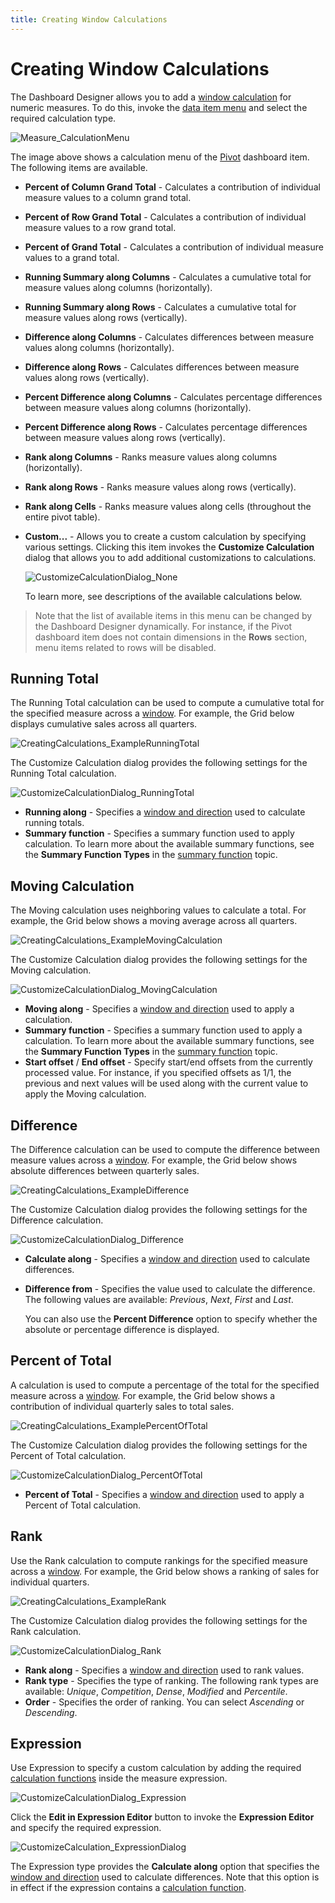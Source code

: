 ```yaml
---
title: Creating Window Calculations
---
```

# Creating Window Calculations
The Dashboard Designer allows you to add a [window calculation](../../../../../dashboard-for-desktop/articles/dashboard-designer/data-analysis/window-calculations/window-calculations-overview.md) for numeric measures. To do this, invoke the [data item menu](../../../../../dashboard-for-desktop/articles/dashboard-designer/ui-elements/data-items-pane.md) and select the required calculation type.

![Measure_CalculationMenu](../../../../images/Img123408.png)

The image above shows a calculation menu of the [Pivot](../../../../../dashboard-for-desktop/articles/dashboard-designer/designing-dashboard-items/pivot.md) dashboard item. The following items are available.
* **Percent of Column Grand Total** - Calculates a contribution of individual measure values to a column grand total.
* **Percent of Row Grand Total** - Calculates a contribution of individual measure values to a row grand total.
* **Percent of Grand Total** - Calculates a contribution of individual measure values to a grand total.
* **Running Summary along Columns** - Calculates a cumulative total for measure values along columns (horizontally).
* **Running Summary along Rows** - Calculates a cumulative total for measure values along rows (vertically).
* **Difference along Columns** - Calculates differences between measure values along columns (horizontally).
* **Difference along Rows** - Calculates differences between measure values along rows (vertically).
* **Percent Difference along Columns** - Calculates percentage differences between measure values along columns (horizontally).
* **Percent Difference along Rows** - Calculates percentage differences between measure values along rows (vertically).
* **Rank along Columns** - Ranks measure values along columns (horizontally).
* **Rank along Rows** - Ranks measure values along rows (vertically).
* **Rank along Cells** - Ranks measure values along cells (throughout the entire pivot table).
* **Custom...** - Allows you to create a custom calculation by specifying various settings. Clicking this item invokes the **Customize Calculation** dialog that allows you to add additional customizations to calculations.
	
	![CustomizeCalculationDialog_None](../../../../images/Img123637.png)
	
	To learn more, see descriptions of the available calculations below.

> Note that the list of available items in this menu can be changed by the Dashboard Designer dynamically. For instance, if the Pivot dashboard item does not contain dimensions in the **Rows** section, menu items related to rows will be disabled.

## Running Total
The Running Total calculation can be used to compute a cumulative total for the specified measure across a [window](../../../../../dashboard-for-desktop/articles/dashboard-designer/data-analysis/window-calculations/window-definition.md). For example, the Grid below displays cumulative sales across all quarters.

![CreatingCalculations_ExampleRunningTotal](../../../../images/Img123465.png)

The Customize Calculation dialog provides the following settings for the Running Total calculation.

![CustomizeCalculationDialog_RunningTotal](../../../../images/Img123627.png)
* **Running along** - Specifies a [window and direction](../../../../../dashboard-for-desktop/articles/dashboard-designer/data-analysis/window-calculations/window-calculations-overview.md) used to calculate running totals.
* **Summary function** - Specifies a summary function used to apply calculation. To learn more about the available summary functions, see the **Summary Function Types** in the [summary function](../../../../../dashboard-for-desktop/articles/dashboard-designer/data-shaping/summarization.md) topic.

## Moving Calculation
The Moving calculation uses neighboring values to calculate a total. For example, the Grid below shows a moving average across all quarters.

![CreatingCalculations_ExampleMovingCalculation](../../../../images/Img123466.png)

The Customize Calculation dialog provides the following settings for the Moving calculation.

![CustomizeCalculationDialog_MovingCalculation](../../../../images/Img123628.png)
* **Moving along** - Specifies a [window and direction](../../../../../dashboard-for-desktop/articles/dashboard-designer/data-analysis/window-calculations/window-definition.md) used to apply a calculation.
* **Summary function** - Specifies a summary function used to apply a calculation. To learn more about the available summary functions, see the **Summary Function Types** in the [summary function](../../../../../dashboard-for-desktop/articles/dashboard-designer/data-shaping/summarization.md) topic.
* **Start offset** / **End offset** - Specify start/end offsets from the currently processed value. For instance, if you specified offsets as 1/1, the previous and next values will be used along with the current value to apply the Moving calculation.

## Difference
The Difference calculation can be used to compute the difference between measure values across a [window](../../../../../dashboard-for-desktop/articles/dashboard-designer/data-analysis/window-calculations/window-definition.md). For example, the Grid below shows absolute differences between quarterly sales.

![CreatingCalculations_ExampleDifference](../../../../images/Img123467.png)

The Customize Calculation dialog provides the following settings for the Difference calculation.

![CustomizeCalculationDialog_Difference](../../../../images/Img123629.png)
* **Calculate along** - Specifies a [window and direction](../../../../../dashboard-for-desktop/articles/dashboard-designer/data-analysis/window-calculations/window-calculations-overview.md) used to calculate differences.
* **Difference from** - Specifies the value used to calculate the difference. The following values are available: _Previous_, _Next_, _First_ and _Last_.
	
	You can also use the **Percent Difference** option to specify whether the absolute or percentage difference is displayed.

## Percent of Total
A calculation is used to compute a percentage of the total for the specified measure across a [window](../../../../../dashboard-for-desktop/articles/dashboard-designer/data-analysis/window-calculations/window-definition.md). For example, the Grid below shows a contribution of individual quarterly sales to total sales.

![CreatingCalculations_ExamplePercentOfTotal](../../../../images/Img123468.png)

The Customize Calculation dialog provides the following settings for the Percent of Total calculation.

![CustomizeCalculationDialog_PercentOfTotal](../../../../images/Img123630.png)
* **Percent of Total** - Specifies a [window and direction](../../../../../dashboard-for-desktop/articles/dashboard-designer/data-analysis/window-calculations/window-calculations-overview.md) used to apply a Percent of Total calculation.

## Rank
Use the Rank calculation to compute rankings for the specified measure across a [window](../../../../../dashboard-for-desktop/articles/dashboard-designer/data-analysis/window-calculations/window-definition.md). For example, the Grid below shows a ranking of sales for individual quarters.

![CreatingCalculations_ExampleRank](../../../../images/Img123469.png)

The Customize Calculation dialog provides the following settings for the Rank calculation.

![CustomizeCalculationDialog_Rank](../../../../images/Img123631.png)
* **Rank along** - Specifies a [window and direction](../../../../../dashboard-for-desktop/articles/dashboard-designer/data-analysis/window-calculations/window-calculations-overview.md) used to rank values.
* **Rank type** - Specifies the type of ranking. The following rank types are available: _Unique_, _Competition_, _Dense_, _Modified_ and _Percentile_.
* **Order** - Specifies the order of ranking. You can select _Ascending_ or _Descending_.

## Expression
Use Expression to specify a custom calculation by adding the required [calculation functions](../../../../../dashboard-for-desktop/articles/dashboard-designer/data-analysis/window-calculations/calculation-functions-reference.md) inside the measure expression.

![CustomizeCalculationDialog_Expression](../../../../images/Img123632.png)

Click the **Edit in Expression Editor** button to invoke the **Expression Editor** and specify the required expression.

![CustomizeCalculation_ExpressionDialog](../../../../images/Img123643.png)

The Expression type provides the **Calculate along** option that specifies the [window and direction](../../../../../dashboard-for-desktop/articles/dashboard-designer/data-analysis/window-calculations/window-calculations-overview.md) used to calculate differences. Note that this option is in effect if the expression contains a [calculation function](../../../../../dashboard-for-desktop/articles/dashboard-designer/data-analysis/window-calculations/calculation-functions-reference.md).